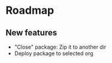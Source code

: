 # Roadmap

## New features

- "Close" package: Zip it to another dir
- Deploy package to selected org